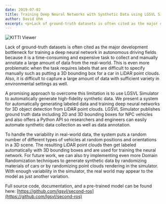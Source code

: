 ```yaml
---
date: 2019-07-02
title: Training Deep Neural Networks with Synthetic Data using LGSVL Simulator
author: David Uhm
excerpt: <p>Lack of ground-truth datasets is often cited as the major development bottleneck for training a deep neural network in autonomous driving fields because it is a time-consuming and expensive task to collect and manually annotate a large amount of data... </p>
---
```


![KITTI Viewer]({{site.baseurl}}/images/blog/train-kittiviewer.png)

Lack of ground-truth datasets is often cited as the major development bottleneck for training a deep neural network in autonomous driving fields because it is a time-consuming and expensive task to collect and manually annotate a large amount of data from the real-world. This is even more problematic when the task requires labels that are difficult to specify manually such as putting a 3D bounding box for a car in LiDAR point clouds. Also, it is difficult to capture a large amount of data with sufficient variety in environmental settings as well.

A promising approach to overcome this limitation is to use LGSVL Simulator to automatically generate high-fidelity synthetic data. We present a system for automatically generating labeled data and training deep neural networks for 3D object detection from LiDAR point clouds. LGSVL Simulator publishes ground truth data including 2D and 3D bounding boxes for NPC vehicles and also offers a Python API so researchers and engineers can easily automate synthetic data collection as well as data annotation.

To handle the variability in real-world data, the system puts a random number of different types of vehicles at random positions and orientations in a 3D scene. The resulting LiDAR point clouds then get labeled automatically with 3D bounding boxes and are used for training the neural network. For future work, we can also try implementing even more Domain Randomization techniques to generate synthetic data by randomizing materials of cars or by randomizing point clouds rendering in the simulator. With enough variability in the simulator, the real world may appear to the model as just another variation.

Full source code, documentation, and a pre-trained model can be found here: [https://github.com/lgsvl/second-ros](https://github.com/lgsvl/second-ros)
